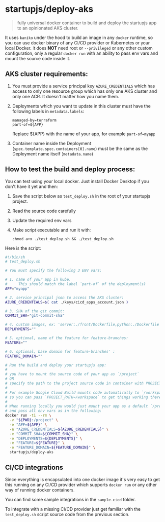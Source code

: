 # startupjs/deploy-aks

> fully universal docker container to build and deploy the startupjs app to an opinionated AKS cluster.

It uses `kaniko` under the hood to build an image in any `docker` runtime, so you can use docker binary of any CI/CD provider or Kubernetes or your local Docker. It does **NOT** need root or `--privileged` or any other custom configuration, only a regular `docker run` with an ability to pass env vars and mount the source code inside it.

## AKS cluster requirements:

1. You must provide a service principal key `AZURE_CREDENTIALS` which has access to only one resource group which has only one AKS cluster and only one ACR. It doesn't matter how you name them.

2. Deployments which you want to update in this cluster must have the following labels in `metadata.labels`:

    ```
    managed-by=terraform
    part-of=${APP}
    ```

    Replace ${APP} with the name of your app, for example `part-of=myapp`

3. Container name inside the Deployment (`spec.template.spec.containers[0].name`) must be the same as the Deployment name itself (`metadata.name`)

## How to test the build and deploy process:

You can test using your local docker. Just install Docker Desktop if you don't have it yet and then:

1. Save the script below as `test_deploy.sh` in the root of your startupjs project.
2. Read the source code carefully
3. Update the required env vars
4. Make script executable and run it with:

    ```
    chmod a+x ./test_deploy.sh && ./test_deploy.sh
    ```

Here is the script:

```sh
#!/bin/sh
# test_deploy.sh

# You must specify the following 3 ENV vars:

# 1. name of your app in kube.
#     This should match the label `part-of` of the deployment(s)
APP="myapp"

# 2. service principal json to access the AKS cluster:
AZURE_CREDENTIALS=$( cat ./keys/cicd_apps_account.json )

# 3. SHA of the git commit:
COMMIT_SHA="git-commit-sha"

# 4. custom images, ex: 'server:./front/Dockerfile,python:./Dockerfile' :
DEPLOYMENTS=""

# 5. optional, name of the feature for feature-branches:
FEATURE=""

# 6. optional, base domain for feature-branches' :
FEATURE_DOMAIN=""

# Run the build and deploy your startupjs app:
#
# you have to mount the source code of your app as `/project`
# OR
# specify the path to the project source code in container with PROJECT_PATH
#
# For example Google Cloud Build mounts code automatically to `/workspace`,
# so you can pass `PROJECT_PATH=/workspace` to get things working there.
#
# When running locally you would just mount your app as a default `/project`
# and pass all env vars as in the following:
docker run -ti --rm \
  -v "${PWD}:/project" \
  -e "APP=${APP}" \
  -e "AZURE_CREDENTIALS=${AZURE_CREDENTIALS}" \
  -e "COMMIT_SHA=${COMMIT_SHA}" \
  -e "DEPLOYMENTS=${DEPLOYMENTS}" \
  -e "FEATURE=${FEATURE}" \
  -e "FEATURE_DOMAIN=${FEATURE_DOMAIN}" \
  startupjs/deploy-aks
```

## CI/CD integrations

Since everything is encapsulated into one docker image it's very easy to get this running on any CI/CD provider which supports `docker run` or any other way of running docker containers.

You can find some sample integrations in the `sample-cicd` folder.

To integrate with a missing CI/CD provider just get familiar with the `test_deploy.sh` script source code from the previous section.

